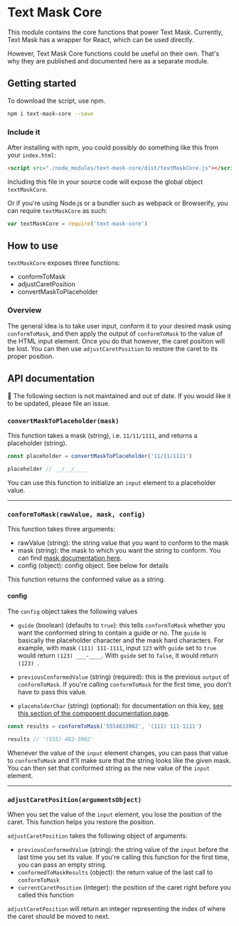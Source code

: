 # Text Mask Core

This module contains the core functions that power Text Mask. Currently, Text Mask
has a wrapper for React, which can be used directly.

However, Text Mask Core functions could be useful on their own. That's why they are published
and documented here as a separate module.

## Getting started

To download the script, use npm.

```bash
npm i text-mask-core --save
```

### Include it

After installing with npm, you could possibly do something like this from your `index.html`:

```html
<script src="./node_modules/text-mask-core/dist/textMaskCore.js"></script>
```

Including this file in your source code will expose the global object `textMaskCore`.

Or if you're using Node.js or a bundler such as webpack or Browserify, you can require
`textMaskCore` as such:

```js
var textMaskCore = require('text-mask-core')
```

## How to use

`textMaskCore` exposes three functions:

* conformToMask
* adjustCaretPosition
* convertMaskToPlaceholder

### Overview

The general idea is to take user input, conform it to your desired mask using `conformToMask`,
and then apply the output of `conformToMask` to the value of the HTML input element.
Once you do that however, the caret position will be lost. You can then use `adjustCaretPosition`
to restore the caret to its proper position.

## API documentation

&#x1F6A7; The following section is not maintained and out of date. If you would like it to be updated,
please file an issue.

### `convertMaskToPlaceholder(mask)`

This function takes a mask (string), i.e. `11/11/1111`, and returns a placeholder (string).

```js
const placeholder = convertMaskToPlaceholder('11/11/1111')

placeholder // __/__/____
```

You can use this function to initialize an `input` element to a placeholder value.

---

### `conformToMask(rawValue, mask, config)`

This function takes three arguments:

* rawValue (string): the string value that you want to conform to the mask
* mask (string): the mask to which you want the string to conform. You can find
[mask documentation here](https://github.com/text-mask/text-mask/blob/master/componentDocumentation.md#readme).
* config (object): config object. See below for details

This function returns the conformed value as a string.

#### config

The `config` object takes the following values

* `guide` (boolean) (defaults to `true`): this tells `conformToMask` whether you want the conformed
string to contain a guide or no. The `guide` is basically the placeholder character and the
mask hard characters. For example, with mask `(111) 111-1111`, input `123` with `guide` set to
`true` would return `(123) ___-____`. With `guide` set to `false`, it would return `(123) `.

* `previousConformedValue` (string) (required): this is the previous `output` of `conformToMask`.
If you're calling `conformToMask` for the first time, you don't have to pass this value.

* `placeholderChar` (string) (optional): for documentation on this key, [see this section of the component
documentation page](https://github.com/text-mask/text-mask/blob/master/componentDocumentation.md#placeholderChar).

```js
const results = conformToMask('5554833902', '(111) 111-1111')

results // '(555) 483-3902'
```

Whenever the value of the `input` element changes, you can pass that value to `conformToMask`
and it'll make sure that the string looks like the given mask. You can then set that conformed
string as the new value of the `input` element.

---

### `adjustCaretPosition(argumentsObject)`

When you set the value of the `input` element, you lose the position of the caret. This function
helps you restore the position.

`adjustCaretPosition` takes the following object of arguments:

* `previousConformedValue` (string): the string value of the `input` before the last time you set
its value. If you're calling this function for the first time, you can pass an empty string.
* `conformedToMaskResults` (object): the return value of the last call to `conformToMask`
* `currentCaretPosition` (integer): the position of the caret right before you called this
function

`adjustCaretPosition` will return an integer representing the index of where the caret should be
moved to next.
